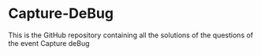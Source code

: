 # Capture-DeBug
This is the GitHub repository containing all the solutions of the questions of the event Capture deBug
